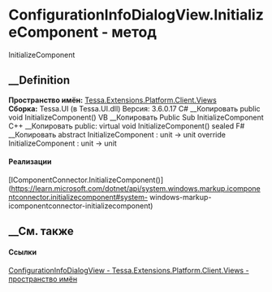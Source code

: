 # ConfigurationInfoDialogView.InitializeComponent - метод
InitializeComponent
## __Definition
 **Пространство имён:**
[Tessa.Extensions.Platform.Client.Views](N_Tessa_Extensions_Platform_Client_Views.htm)  
 **Сборка:** Tessa.UI (в Tessa.UI.dll) Версия: 3.6.0.17
C# __Копировать
     public void InitializeComponent()
VB __Копировать
     Public Sub InitializeComponent
C++ __Копировать
     public:
    virtual void InitializeComponent() sealed
F# __Копировать
     abstract InitializeComponent : unit -> unit 
    override InitializeComponent : unit -> unit 
#### Реализации
[IComponentConnector.InitializeComponent()](https://learn.microsoft.com/dotnet/api/system.windows.markup.icomponentconnector.initializecomponent#system-
windows-markup-icomponentconnector-initializecomponent)  
##  __См. также
#### Ссылки
[ConfigurationInfoDialogView -
](T_Tessa_Extensions_Platform_Client_Views_ConfigurationInfoDialogView.htm)
[Tessa.Extensions.Platform.Client.Views - пространство
имён](N_Tessa_Extensions_Platform_Client_Views.htm)

